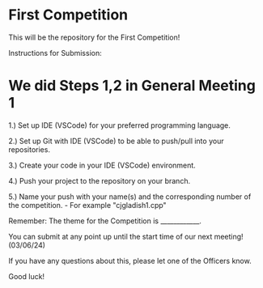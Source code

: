 # First Competition
This will be the repository for the First Competition!

Instructions for Submission:

  # We did Steps 1,2 in General Meeting 1
  1.) Set up IDE (VSCode) for your preferred programming language.
  
  2.) Set up Git with IDE (VSCode) to be able to push/pull into your repositories.

  3.) Create your code in your IDE (VSCode) environment.

  4.) Push your project to the repository on your branch. 

  5.) Name your push with your name(s) and the corresponding number of the competition.
      - For example "cjgladish1.cpp"

Remember: The theme for the Competition is ____________.

You can submit at any point up until the start time of our next meeting!
(03/06/24)

If you have any questions about this, please let one of the Officers know.

Good luck!

